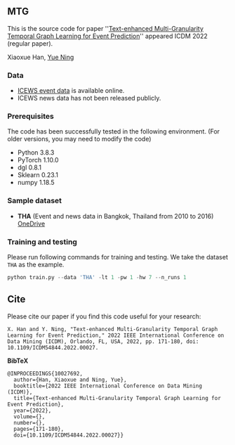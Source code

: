 ## MTG
This is the source code for paper ''[Text-enhanced Multi-Granularity Temporal Graph
Learning for Event Prediction](https://ieeexplore.ieee.org/document/10027692)'' appeared ICDM 2022 (regular paper). 

Xiaoxue Han, [Yue Ning](https://yue-ning.github.io/)

### Data
- [ICEWS event data](https://dataverse.harvard.edu/dataset.xhtml?persistentId=doi:10.7910/DVN/28075 "ICEWS event data") is available online.
- ICEWS news data has not been released publicly. 

### Prerequisites
The code has been successfully tested in the following environment. (For older versions, you may need to modify the code)
- Python 3.8.3
- PyTorch 1.10.0
- dgl 0.8.1
- Sklearn 0.23.1
- numpy 1.18.5

### Sample dataset
- **THA** (Event and news data in Bangkok, Thailand from 2010 to 2016) [OneDrive]([https://drive.google.com/drive/folders/1xiZ5g90v5s33VcaCLeeJawMEb5-2BXez])

### Training and testing
Please run following commands for training and testing. We take the dataset `THA` as the example.
```python
python train.py --data 'THA' -lt 1 -pw 1 -hw 7 --n_runs 1 
```
## Cite

Please cite our paper if you find this code useful for your research:

```
X. Han and Y. Ning, "Text-enhanced Multi-Granularity Temporal Graph Learning for Event Prediction," 2022 IEEE International Conference on Data Mining (ICDM), Orlando, FL, USA, 2022, pp. 171-180, doi: 10.1109/ICDM54844.2022.00027.
```

**BibTeX**
```
@INPROCEEDINGS{10027692,
  author={Han, Xiaoxue and Ning, Yue},
  booktitle={2022 IEEE International Conference on Data Mining (ICDM)}, 
  title={Text-enhanced Multi-Granularity Temporal Graph Learning for Event Prediction}, 
  year={2022},
  volume={},
  number={},
  pages={171-180},
  doi={10.1109/ICDM54844.2022.00027}}

```
